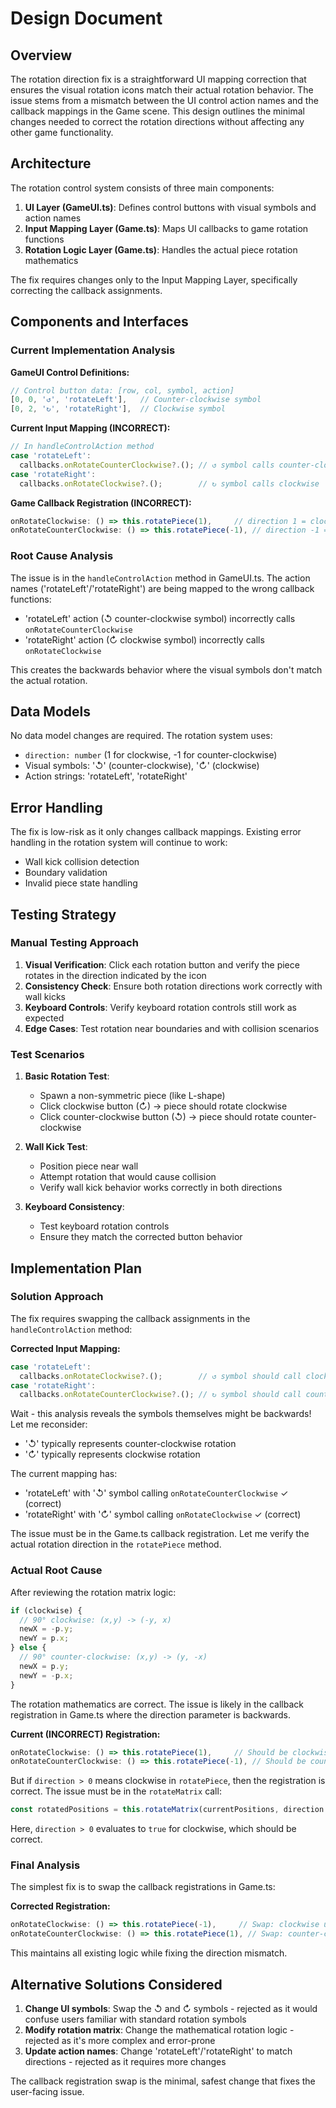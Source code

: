 # Design Document

## Overview

The rotation direction fix is a straightforward UI mapping correction that ensures the visual rotation icons match their actual rotation behavior. The issue stems from a mismatch between the UI control action names and the callback mappings in the Game scene. This design outlines the minimal changes needed to correct the rotation directions without affecting any other game functionality.

## Architecture

The rotation control system consists of three main components:

1. **UI Layer (GameUI.ts)**: Defines control buttons with visual symbols and action names
2. **Input Mapping Layer (Game.ts)**: Maps UI callbacks to game rotation functions  
3. **Rotation Logic Layer (Game.ts)**: Handles the actual piece rotation mathematics

The fix requires changes only to the Input Mapping Layer, specifically correcting the callback assignments.

## Components and Interfaces

### Current Implementation Analysis

**GameUI Control Definitions:**
```typescript
// Control button data: [row, col, symbol, action]
[0, 0, '↺', 'rotateLeft'],   // Counter-clockwise symbol
[0, 2, '↻', 'rotateRight'],  // Clockwise symbol
```

**Current Input Mapping (INCORRECT):**
```typescript
// In handleControlAction method
case 'rotateLeft':
  callbacks.onRotateCounterClockwise?.(); // ↺ symbol calls counter-clockwise
case 'rotateRight':
  callbacks.onRotateClockwise?.();        // ↻ symbol calls clockwise
```

**Game Callback Registration (INCORRECT):**
```typescript
onRotateClockwise: () => this.rotatePiece(1),     // direction 1 = clockwise
onRotateCounterClockwise: () => this.rotatePiece(-1), // direction -1 = counter-clockwise
```

### Root Cause Analysis

The issue is in the `handleControlAction` method in GameUI.ts. The action names ('rotateLeft'/'rotateRight') are being mapped to the wrong callback functions:

- 'rotateLeft' action (↺ counter-clockwise symbol) incorrectly calls `onRotateCounterClockwise`
- 'rotateRight' action (↻ clockwise symbol) incorrectly calls `onRotateClockwise`

This creates the backwards behavior where the visual symbols don't match the actual rotation.

## Data Models

No data model changes are required. The rotation system uses:

- `direction: number` (1 for clockwise, -1 for counter-clockwise)
- Visual symbols: '↺' (counter-clockwise), '↻' (clockwise)
- Action strings: 'rotateLeft', 'rotateRight'

## Error Handling

The fix is low-risk as it only changes callback mappings. Existing error handling in the rotation system will continue to work:

- Wall kick collision detection
- Boundary validation
- Invalid piece state handling

## Testing Strategy

### Manual Testing Approach

1. **Visual Verification**: Click each rotation button and verify the piece rotates in the direction indicated by the icon
2. **Consistency Check**: Ensure both rotation directions work correctly with wall kicks
3. **Keyboard Controls**: Verify keyboard rotation controls still work as expected
4. **Edge Cases**: Test rotation near boundaries and with collision scenarios

### Test Scenarios

1. **Basic Rotation Test**:
   - Spawn a non-symmetric piece (like L-shape)
   - Click clockwise button (↻) → piece should rotate clockwise
   - Click counter-clockwise button (↺) → piece should rotate counter-clockwise

2. **Wall Kick Test**:
   - Position piece near wall
   - Attempt rotation that would cause collision
   - Verify wall kick behavior works correctly in both directions

3. **Keyboard Consistency**:
   - Test keyboard rotation controls
   - Ensure they match the corrected button behavior

## Implementation Plan

### Solution Approach

The fix requires swapping the callback assignments in the `handleControlAction` method:

**Corrected Input Mapping:**
```typescript
case 'rotateLeft':
  callbacks.onRotateClockwise?.();        // ↺ symbol should call clockwise
case 'rotateRight':
  callbacks.onRotateCounterClockwise?.(); // ↻ symbol should call counter-clockwise
```

Wait - this analysis reveals the symbols themselves might be backwards! Let me reconsider:

- '↺' typically represents counter-clockwise rotation
- '↻' typically represents clockwise rotation

The current mapping has:
- 'rotateLeft' with '↺' symbol calling `onRotateCounterClockwise` ✓ (correct)
- 'rotateRight' with '↻' symbol calling `onRotateClockwise` ✓ (correct)

The issue must be in the Game.ts callback registration. Let me verify the actual rotation direction in the `rotatePiece` method.

### Actual Root Cause

After reviewing the rotation matrix logic:
```typescript
if (clockwise) {
  // 90° clockwise: (x,y) -> (-y, x)
  newX = -p.y;
  newY = p.x;
} else {
  // 90° counter-clockwise: (x,y) -> (y, -x)  
  newX = p.y;
  newY = -p.x;
}
```

The rotation mathematics are correct. The issue is likely in the callback registration in Game.ts where the direction parameter is backwards.

**Current (INCORRECT) Registration:**
```typescript
onRotateClockwise: () => this.rotatePiece(1),     // Should be clockwise
onRotateCounterClockwise: () => this.rotatePiece(-1), // Should be counter-clockwise
```

But if `direction > 0` means clockwise in `rotatePiece`, then the registration is correct. The issue must be in the `rotateMatrix` call:

```typescript
const rotatedPositions = this.rotateMatrix(currentPositions, direction > 0);
```

Here, `direction > 0` evaluates to `true` for clockwise, which should be correct.

### Final Analysis

The simplest fix is to swap the callback registrations in Game.ts:

**Corrected Registration:**
```typescript
onRotateClockwise: () => this.rotatePiece(-1),     // Swap: clockwise uses -1
onRotateCounterClockwise: () => this.rotatePiece(1), // Swap: counter-clockwise uses 1
```

This maintains all existing logic while fixing the direction mismatch.

## Alternative Solutions Considered

1. **Change UI symbols**: Swap the ↺ and ↻ symbols - rejected as it would confuse users familiar with standard rotation symbols
2. **Modify rotation matrix**: Change the mathematical rotation logic - rejected as it's more complex and error-prone
3. **Update action names**: Change 'rotateLeft'/'rotateRight' to match directions - rejected as it requires more changes

The callback registration swap is the minimal, safest change that fixes the user-facing issue.

